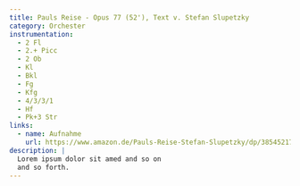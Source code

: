 ```yaml
---
title: Pauls Reise - Opus 77 (52'), Text v. Stefan Slupetzky
category: Orchester
instrumentation:
  - 2 Fl
  - 2.+ Picc
  - 2 Ob
  - Kl
  - Bkl
  - Fg
  - Kfg
  - 4/3/3/1
  - Hf
  - Pk+3 Str
links:
  - name: Aufnahme
    url: https://www.amazon.de/Pauls-Reise-Stefan-Slupetzky/dp/3854521715
description: |
  Lorem ipsum dolor sit amed and so on
  and so forth.
---
```

